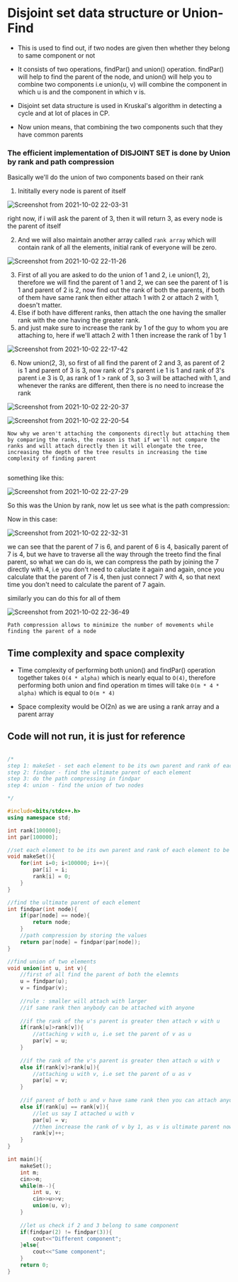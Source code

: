 # Disjoint set data structure or Union-Find
* This is used to find out, if two nodes are given then whether they belong to same component or not
* It consists of two operations, findPar() and union() operation. findPar() will help to find the parent of the node, and union() will help you to combine two components i.e union(u, v) will combine the component in which u is and the component in which v is.
* Disjoint set data structure is used in Kruskal's algorithm in detecting a cycle and at lot of places in CP.




* Now union means, that combining the two components such that they have common parents


### The efficient implementation of DISJOINT SET is done by Union by rank and path compression

Basically we'll do the union of two components based on their rank


1. Inititally every node is parent of itself

![Screenshot from 2021-10-02 22-03-31](https://user-images.githubusercontent.com/42698268/135725073-47f35fec-50e6-4006-8991-3fad03a00ace.png)

right now, if i will ask the parent of 3, then it will return 3, as every node is the parent of itself

2. And we will also maintain another array called ```rank array``` which will contain rank of all the elements, initial rank of everyone will be zero.


![Screenshot from 2021-10-02 22-11-26](https://user-images.githubusercontent.com/42698268/135725244-217655fd-d348-44dd-8a44-75299c73c445.png)

3. First of all you are asked to do the union of 1 and 2, i.e union(1, 2), therefore we will find the parent of 1 and 2, we can see the parent of 1 is 1 and parent of 2 is 2, now find out the rank of both the parents, if both of them have same rank then either attach 1 with 2 or attach 2 with 1, doesn't matter.
4. Else if both have different ranks, then attach the one having the smaller rank with the one having the greater rank.
5. and just make sure to increase the rank by 1 of the guy to whom you are attaching to, here if we'll attach 2 with 1 then increase the rank of 1 by 1

![Screenshot from 2021-10-02 22-17-42](https://user-images.githubusercontent.com/42698268/135725408-c706af7b-4da6-4b35-b1c3-685789e45138.png)

6. Now union(2, 3), so first of all find the parent of 2 and 3, as parent of 2 is 1 and parent of 3 is 3, now rank of 2's parent i.e 1 is 1 and rank of 3's parent i.e 3 is 0, as rank of 1 > rank of 3, so 3 will be attached with 1, and whenever the ranks are different, then there is no need to increase the rank

![Screenshot from 2021-10-02 22-20-37](https://user-images.githubusercontent.com/42698268/135725513-8bc27f4c-4289-41f5-b2c6-89a04813267c.png)

![Screenshot from 2021-10-02 22-20-54](https://user-images.githubusercontent.com/42698268/135725515-3dcc3434-87c1-4094-874e-e29b13370209.png)

```
Now why we aren't attaching the components directly but attaching them by comparing the ranks, the reason is that if we'll not compare the ranks and will attach directly then it will elongate the tree, increasing the depth of the tree results in increasing the time complexity of finding parent


```
something like this:

![Screenshot from 2021-10-02 22-27-29](https://user-images.githubusercontent.com/42698268/135725687-8b6cfde7-4f87-4de3-bb23-403df3b1b229.png)

So this was the Union by rank, now let us see what is the path compression:

Now in this case:


![Screenshot from 2021-10-02 22-32-31](https://user-images.githubusercontent.com/42698268/135725858-ab2648e6-5a4b-4a83-ac61-da8711a996f0.png)

we can see that the parent of 7 is 6, and parent of 6 is 4, basically parent of 7 is 4, but we have to traverse all the way through the treeto find the final parent, so what we can do is, we can compress the path by joining the 7 directly with 4, i.e you don't need to caluclate it again and again, once you calculate that the parent of 7 is 4, then just connect 7 with 4, so that next time you don't need to calculate the parent of 7 again.

similarly you can do this for all of them

![Screenshot from 2021-10-02 22-36-49](https://user-images.githubusercontent.com/42698268/135725978-ce918a91-9d18-4689-be9e-ead2465bbe8d.png)

```Path compression allows to minimize the number of movements while finding the parent of a node```

## Time complexity and space complexity

* Time complexity of performing both union() and findPar() operation together takes ```O(4 * alpha)``` which is nearly equal to ```O(4)```, therefore performing both union and find operation m times will take ```O(m * 4 * alpha)``` which is equal to ```O(m * 4)```

* Space complexity would be O(2n) as we are using a rank array and a parent array

## Code will not run, it is just for reference
```cpp

/*
step 1: makeSet - set each element to be its own parent and rank of each element to be 0
step 2: findpar - find the ultimate parent of each element
step 3: do the path compressing in findpar
step 4: union - find the union of two nodes

*/

#include<bits/stdc++.h>
using namespace std;

int rank[100000];
int par[100000];

//set each element to be its own parent and rank of each element to be 0
void makeSet(){
    for(int i=0; i<100000; i++){
        par[i] = i;
        rank[i] = 0;
    }
}

//find the ultimate parent of each element
int findpar(int node){
    if(par[node] == node){
        return node;
    }
    //path compression by storing the values
    return par[node] = findpar(par[node]);
}

//find union of two elements
void union(int u, int v){
    //first of all find the parent of both the elemnts
    u = findpar(u);
    v = findpar(v);
    
    //rule : smaller will attach with larger
    //if same rank then anybody can be attached with anyone
    
    //if the rank of the u's parent is greater then attach v with u
    if(rank[u]>rank[v]){
        //attaching v with u, i.e set the parent of v as u
        par[v] = u;
    }
    
    //if the rank of the v's parent is greater then attach u with v
    else if(rank[v]>rank[u]){
        //attaching u with v, i.e set the parent of u as v
        par[u] = v;
    }
    
    //if parent of both u and v have same rank then you can attach anyone with anyone
    else if(rank[u] == rank[v]){
        //let us say I attached u with v
        par[u] = v;
        //then increase the rank of v by 1, as v is ultimate parent now
        rank[v]++;
    }
}

int main(){
    makeSet();
    int m;
    cin>>m;
    while(m--){
        int u, v;
        cin>>u>>v;
        union(u, v);
    }
    
    //let us check if 2 and 3 belong to same component 
    if(findpar(2) != findpar(3)){
        cout<<"Different component";
    }else{
        cout<<"Same component";
    }
    return 0;
}

```










